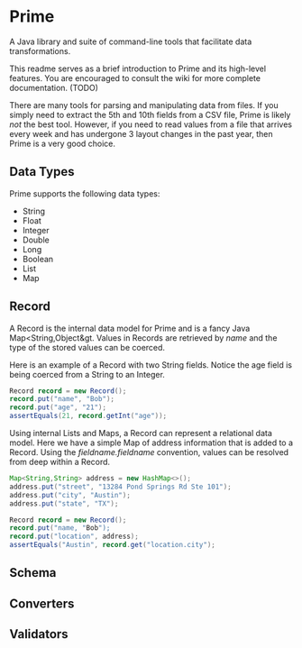 # Prime
A Java library and suite of command-line tools that facilitate data transformations.


This readme serves as a brief introduction to Prime and its high-level features.  You are encouraged
to consult the wiki for more complete documentation.  (TODO)

There are many tools for parsing and manipulating data from files.  If you simply need to extract the 5th and 10th
fields from a CSV file, Prime is likely _not_ the best tool.  However, if you need to read values from a file that
arrives every week and has undergone 3 layout changes in the past year, then Prime is a very good choice.


## Data Types

Prime supports the following data types:

* String
* Float
* Integer
* Double
* Long
* Boolean
* List
* Map


## Record

A Record is the internal data model for Prime and is a fancy Java Map&lt;String,Object&gt.  Values in Records are retrieved by
_name_ and the type of the stored values can be coerced.

Here is an example of a Record with two String fields.  Notice the age field is being coerced from a String to an Integer.
```java
Record record = new Record();
record.put("name", "Bob");
record.put("age", "21");
assertEquals(21, record.getInt("age"));
```

Using internal Lists and Maps, a Record can represent a relational data model.  Here we have a simple Map of address
information that is added to a Record.  Using the _fieldname.fieldname_ convention, values can be resolved from deep
within a Record.

```java
Map<String,String> address = new HashMap<>();
address.put("street", "13284 Pond Springs Rd Ste 101");
address.put("city", "Austin");
address.put("state", "TX");

Record record = new Record();
record.put("name, "Bob");
record.put("location", address);
assertEquals("Austin", record.get("location.city");

```



## Schema


## Converters


## Validators
